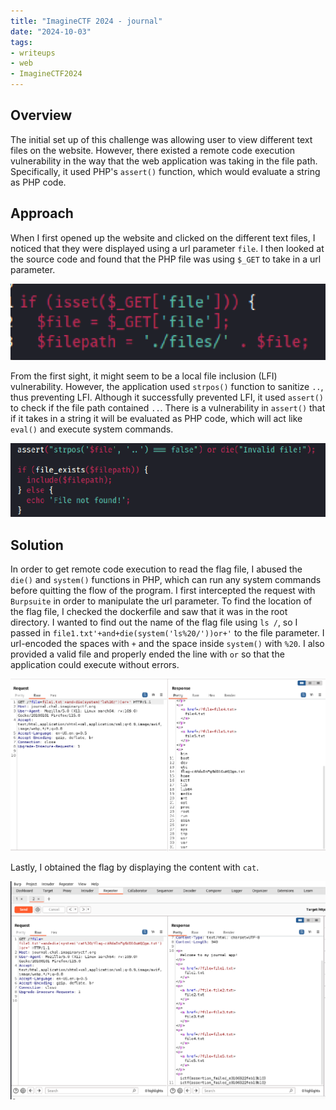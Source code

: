 ```yaml
---
title: "ImagineCTF 2024 - journal"
date: "2024-10-03"
tags: 
- writeups
- web
- ImagineCTF2024
---
```


## Overview

The initial set up of this challenge was allowing user to view different text files on the website. However, there existed a remote code execution vulnerability in the way that the web application was taking in the file path. Specifically, it used PHP's `assert()` function, which would evaluate a string as PHP code.

## Approach

When I first opened up the website and clicked on the different text files, I noticed that they were displayed using a url parameter `file`. I then looked at the source code and found that the PHP file was using `$_GET` to take in a url parameter.

![web1_1](images/1_1.png)

From the first sight, it might seem to be a local file inclusion (LFI) vulnerability. However, the application used `strpos()` function to sanitize `..`, thus preventing LFI. Although it successfully prevented LFI, it used `assert()` to check if the file path contained `..`. There is a vulnerability in `assert()` that if it takes in a string it will be evaluated as PHP code, which will act like `eval()` and execute system commands.

![web1_2](images/1_2.png)


## Solution

In order to get remote code execution to read the flag file, I abused the `die()` and `system()` functions in PHP, which can run any system commands before quitting the flow of the program. I first intercepted the request with `Burpsuite` in order to manipulate the url parameter. To find the location of the flag file, I checked the dockerfile and saw that it was in the root directory. I wanted to find out the name of the flag file using `ls /`, so I passed in `file1.txt'+and+die(system('ls%20/'))or+'` to the file parameter. I url-encoded the spaces with `+` and the space inside `system()` with `%20`. I also provided a valid file and properly ended the line with `or` so that the application could execute without errors.

![web1_3](images/1_3.png)

Lastly, I obtained the flag by displaying the content with `cat`.

![web1_4](images/1_4.png)